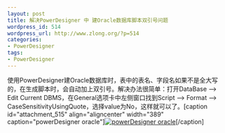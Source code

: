 ```yaml
---
layout: post
title: 解决PowerDesigner 中 建Oracle数据库脚本双引号问题
wordpress_id: 514
wordpress_url: http://www.zlong.org/?p=514
categories:
- PowerDesigner
tags:
- PowerDesigner
---
```

使用PowerDesigner建Oracle数据库时，表中的表名、字段名如果不是全大写的，在生成脚本时，会自动加上双引号。解决办法很简单：打开DataBase --> Edit Current DBMS，在General选项卡中左侧窗口找到Script --> Format --> CaseSensitivityUsingQuote，选择value为No，这样就可以了。[caption id="attachment_515" align="aligncenter" width="389" caption="powerDesigner oracle"][![powerDesigner oracle](http://www.zlong.org/wp-content/uploads/2011/06/powerDesigner-oracle.png "powerDesigner oracle")](http://www.zlong.org/wp-content/uploads/2011/06/powerDesigner-oracle.png)[/caption]
